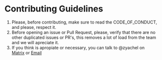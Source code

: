 # Contributing Guidelines

1. Please, before contributing, make sure to read the CODE_OF_CONDUCT, and please, respect it.
2. Before opening an issue or Pull Request, please, verify that there are no other duplicated issues or PR's, this removes a lot of load from the team
and we will apreciate it.
3. If you think is apropiate or necessary, you can talk to @zyachel on [Matrix](https://matrix.to/#/@ninal:matrix.org) or [Email](mailto:aricla@protonmail.com)
